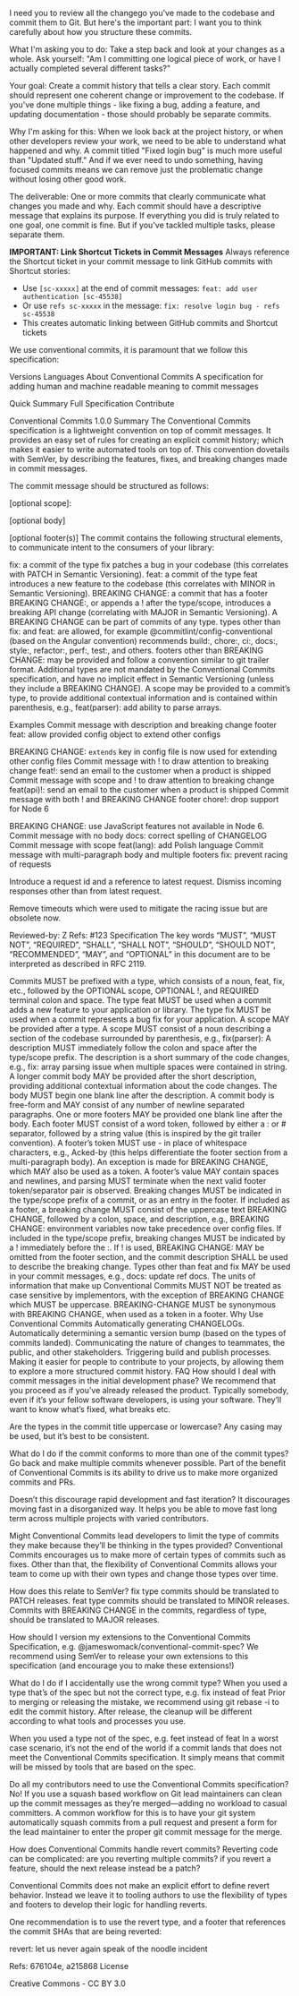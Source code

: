 I need you to review all the changego you've made to the codebase and commit them to Git. But here's the important part: I want you to think carefully about how you structure these commits.

What I'm asking you to do:
Take a step back and look at your changes as a whole. Ask yourself: "Am I committing one logical piece of work, or have I actually completed several different tasks?"

Your goal:
Create a commit history that tells a clear story. Each commit should represent one coherent change or improvement to the codebase. If you've done multiple things - like fixing a bug, adding a feature, and updating documentation - those should probably be separate commits.

Why I'm asking for this:
When we look back at the project history, or when other developers review your work, we need to be able to understand what happened and why. A commit titled "Fixed login bug" is much more useful than "Updated stuff." And if we ever need to undo something, having focused commits means we can remove just the problematic change without losing other good work.

The deliverable:
One or more commits that clearly communicate what changes you made and why. Each commit should have a descriptive message that explains its purpose. If everything you did is truly related to one goal, one commit is fine. But if you've tackled multiple tasks, please separate them.

**IMPORTANT: Link Shortcut Tickets in Commit Messages**
Always reference the Shortcut ticket in your commit message to link GitHub commits with Shortcut stories:
- Use `[sc-xxxxx]` at the end of commit messages: `feat: add user authentication [sc-45538]`
- Or use `refs sc-xxxxx` in the message: `fix: resolve login bug - refs sc-45538`
- This creates automatic linking between GitHub commits and Shortcut tickets

We use conventional commits, it is paramount that we follow this specification:


Versions
Languages
About
Conventional Commits
A specification for adding human and machine readable meaning to commit messages

Quick Summary
Full Specification
Contribute

Conventional Commits 1.0.0
Summary
The Conventional Commits specification is a lightweight convention on top of commit messages. It provides an easy set of rules for creating an explicit commit history; which makes it easier to write automated tools on top of. This convention dovetails with SemVer, by describing the features, fixes, and breaking changes made in commit messages.

The commit message should be structured as follows:

<type>[optional scope]: <description>

[optional body]

[optional footer(s)]
The commit contains the following structural elements, to communicate intent to the consumers of your library:

fix: a commit of the type fix patches a bug in your codebase (this correlates with PATCH in Semantic Versioning).
feat: a commit of the type feat introduces a new feature to the codebase (this correlates with MINOR in Semantic Versioning).
BREAKING CHANGE: a commit that has a footer BREAKING CHANGE:, or appends a ! after the type/scope, introduces a breaking API change (correlating with MAJOR in Semantic Versioning). A BREAKING CHANGE can be part of commits of any type.
types other than fix: and feat: are allowed, for example @commitlint/config-conventional (based on the Angular convention) recommends build:, chore:, ci:, docs:, style:, refactor:, perf:, test:, and others.
footers other than BREAKING CHANGE: <description> may be provided and follow a convention similar to git trailer format.
Additional types are not mandated by the Conventional Commits specification, and have no implicit effect in Semantic Versioning (unless they include a BREAKING CHANGE). A scope may be provided to a commit’s type, to provide additional contextual information and is contained within parenthesis, e.g., feat(parser): add ability to parse arrays.

Examples
Commit message with description and breaking change footer
feat: allow provided config object to extend other configs

BREAKING CHANGE: `extends` key in config file is now used for extending other config files
Commit message with ! to draw attention to breaking change
feat!: send an email to the customer when a product is shipped
Commit message with scope and ! to draw attention to breaking change
feat(api)!: send an email to the customer when a product is shipped
Commit message with both ! and BREAKING CHANGE footer
chore!: drop support for Node 6

BREAKING CHANGE: use JavaScript features not available in Node 6.
Commit message with no body
docs: correct spelling of CHANGELOG
Commit message with scope
feat(lang): add Polish language
Commit message with multi-paragraph body and multiple footers
fix: prevent racing of requests

Introduce a request id and a reference to latest request. Dismiss
incoming responses other than from latest request.

Remove timeouts which were used to mitigate the racing issue but are
obsolete now.

Reviewed-by: Z
Refs: #123
Specification
The key words “MUST”, “MUST NOT”, “REQUIRED”, “SHALL”, “SHALL NOT”, “SHOULD”, “SHOULD NOT”, “RECOMMENDED”, “MAY”, and “OPTIONAL” in this document are to be interpreted as described in RFC 2119.

Commits MUST be prefixed with a type, which consists of a noun, feat, fix, etc., followed by the OPTIONAL scope, OPTIONAL !, and REQUIRED terminal colon and space.
The type feat MUST be used when a commit adds a new feature to your application or library.
The type fix MUST be used when a commit represents a bug fix for your application.
A scope MAY be provided after a type. A scope MUST consist of a noun describing a section of the codebase surrounded by parenthesis, e.g., fix(parser):
A description MUST immediately follow the colon and space after the type/scope prefix. The description is a short summary of the code changes, e.g., fix: array parsing issue when multiple spaces were contained in string.
A longer commit body MAY be provided after the short description, providing additional contextual information about the code changes. The body MUST begin one blank line after the description.
A commit body is free-form and MAY consist of any number of newline separated paragraphs.
One or more footers MAY be provided one blank line after the body. Each footer MUST consist of a word token, followed by either a :<space> or <space># separator, followed by a string value (this is inspired by the git trailer convention).
A footer’s token MUST use - in place of whitespace characters, e.g., Acked-by (this helps differentiate the footer section from a multi-paragraph body). An exception is made for BREAKING CHANGE, which MAY also be used as a token.
A footer’s value MAY contain spaces and newlines, and parsing MUST terminate when the next valid footer token/separator pair is observed.
Breaking changes MUST be indicated in the type/scope prefix of a commit, or as an entry in the footer.
If included as a footer, a breaking change MUST consist of the uppercase text BREAKING CHANGE, followed by a colon, space, and description, e.g., BREAKING CHANGE: environment variables now take precedence over config files.
If included in the type/scope prefix, breaking changes MUST be indicated by a ! immediately before the :. If ! is used, BREAKING CHANGE: MAY be omitted from the footer section, and the commit description SHALL be used to describe the breaking change.
Types other than feat and fix MAY be used in your commit messages, e.g., docs: update ref docs.
The units of information that make up Conventional Commits MUST NOT be treated as case sensitive by implementors, with the exception of BREAKING CHANGE which MUST be uppercase.
BREAKING-CHANGE MUST be synonymous with BREAKING CHANGE, when used as a token in a footer.
Why Use Conventional Commits
Automatically generating CHANGELOGs.
Automatically determining a semantic version bump (based on the types of commits landed).
Communicating the nature of changes to teammates, the public, and other stakeholders.
Triggering build and publish processes.
Making it easier for people to contribute to your projects, by allowing them to explore a more structured commit history.
FAQ
How should I deal with commit messages in the initial development phase?
We recommend that you proceed as if you’ve already released the product. Typically somebody, even if it’s your fellow software developers, is using your software. They’ll want to know what’s fixed, what breaks etc.

Are the types in the commit title uppercase or lowercase?
Any casing may be used, but it’s best to be consistent.

What do I do if the commit conforms to more than one of the commit types?
Go back and make multiple commits whenever possible. Part of the benefit of Conventional Commits is its ability to drive us to make more organized commits and PRs.

Doesn’t this discourage rapid development and fast iteration?
It discourages moving fast in a disorganized way. It helps you be able to move fast long term across multiple projects with varied contributors.

Might Conventional Commits lead developers to limit the type of commits they make because they’ll be thinking in the types provided?
Conventional Commits encourages us to make more of certain types of commits such as fixes. Other than that, the flexibility of Conventional Commits allows your team to come up with their own types and change those types over time.

How does this relate to SemVer?
fix type commits should be translated to PATCH releases. feat type commits should be translated to MINOR releases. Commits with BREAKING CHANGE in the commits, regardless of type, should be translated to MAJOR releases.

How should I version my extensions to the Conventional Commits Specification, e.g. @jameswomack/conventional-commit-spec?
We recommend using SemVer to release your own extensions to this specification (and encourage you to make these extensions!)

What do I do if I accidentally use the wrong commit type?
When you used a type that’s of the spec but not the correct type, e.g. fix instead of feat
Prior to merging or releasing the mistake, we recommend using git rebase -i to edit the commit history. After release, the cleanup will be different according to what tools and processes you use.

When you used a type not of the spec, e.g. feet instead of feat
In a worst case scenario, it’s not the end of the world if a commit lands that does not meet the Conventional Commits specification. It simply means that commit will be missed by tools that are based on the spec.

Do all my contributors need to use the Conventional Commits specification?
No! If you use a squash based workflow on Git lead maintainers can clean up the commit messages as they’re merged—adding no workload to casual committers. A common workflow for this is to have your git system automatically squash commits from a pull request and present a form for the lead maintainer to enter the proper git commit message for the merge.

How does Conventional Commits handle revert commits?
Reverting code can be complicated: are you reverting multiple commits? if you revert a feature, should the next release instead be a patch?

Conventional Commits does not make an explicit effort to define revert behavior. Instead we leave it to tooling authors to use the flexibility of types and footers to develop their logic for handling reverts.

One recommendation is to use the revert type, and a footer that references the commit SHAs that are being reverted:

revert: let us never again speak of the noodle incident

Refs: 676104e, a215868
License

Creative Commons - CC BY 3.0
